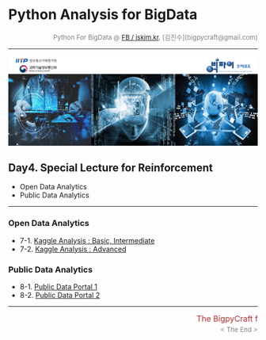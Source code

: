 
# Python Analysis for BigData

<div align='right'><font size=2 color='gray'>Python For BigData @ <font color='blue'><a href='https://www.facebook.com/jskim.kr'>FB / jskim.kr</a></font>, [김진수](bigpycraft@gmail.com)</font></div>
<hr>

<img src="../images/img_front_readme.png">

## Day4. Special Lecture for Reinforcement
- Open Data Analytics
- Public Data Analytics

<hr>

### Open Data Analytics
- 7-1. [Kaggle Analysis : Basic, Intermediate      ][pkg-71]
- 7-2. [Kaggle Analysis : Advanced                 ][pkg-72]

### Public Data Analytics
- 8-1. [Public Data Portal 1                       ][pkg-81]
- 8-2. [Public Data Portal 2                       ][pkg-82]

[pkg-71]:  https://htmlpreview.github.io/?https://github.com/bigpycraft/iitp19-hankyung/blob/master/notebook/html/PD_DA_311_Kaggle_Stat_Visualize.html       "Go pkg-71"
[pkg-72]:  https://htmlpreview.github.io/?https://github.com/bigpycraft/iitp19-hankyung/blob/master/notebook/html/PD_DA_312_Kaggle_Titanic_ver3.html         "Go pkg-72"
[pkg-81]:  https://htmlpreview.github.io/?https://github.com/bigpycraft/iitp19-hankyung/blob/master/notebook/html/PD_DA_321_DataGoKr_노화빌딩.html            "Go pkg-81"
[pkg-82]:  https://htmlpreview.github.io/?https://github.com/bigpycraft/iitp19-hankyung/blob/master/notebook/html/PD_DA_322_DataGoKr_범죄발생.html            "Go pkg-82"
<hr>
<marquee><font size=3 color='brown'>The BigpyCraft find the information to design valuable society with Technology & Craft.</font></marquee>
<div align='right'><font size=2 color='gray'> &lt; The End &gt; </font></div>
